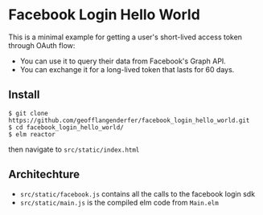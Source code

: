 # Facebook Login Hello World
This is a minimal example for getting a user's short-lived access token through OAuth flow:
- You can use it to query their data from Facebook's Graph API.
- You can exchange it for a long-lived token that lasts for 60 days.

## Install
```
$ git clone https://github.com/geofflangenderfer/facebook_login_hello_world.git
$ cd facebook_login_hello_world/
$ elm reactor
```

then navigate to `src/static/index.html`

## Architechture
- `src/static/facebook.js` contains all the calls to the facebook login sdk
- `src/static/main.js` is the compiled elm code from `Main.elm`
